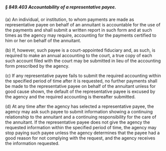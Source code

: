 ##### § 849.403 Accountability of a representative payee. #####

(a) An individual, or institution, to whom payments are made as representative payee on behalf of an annuitant is accountable for the use of the payments and shall submit a written report in such form and at such times as the agency may require, accounting for the payments certified to him or her on behalf of the annuitant.

(b) If, however, such payee is a court-appointed fiduciary and, as such, is required to make an annual accounting to the court, a true copy of each such account filed with the court may be submitted in lieu of the accounting form prescribed by the agency.

(c) If any representative payee fails to submit the required accounting within the specified period of time after it is requested, no further payments shall be made to the representative payee on behalf of the annuitant unless for good cause shown, the default of the representative payee is excused by the agency and the required accounting is thereafter submitted.

(d) At any time after the agency has selected a representative payee, the agency may ask such payee to submit information showing a continuing relationship to the annuitant and a continuing responsibility for the care of the annuitant. If the representative payee does not give the agency the requested information within the specified period of time, the agency may stop paying such payee unless the agency determines that the payee had a good reason for not complying with the request, and the agency receives the information requested.